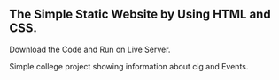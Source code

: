 ## The Simple Static Website by Using HTML and CSS.

Download the Code and Run on Live Server.

Simple college project showing information about clg and Events.
